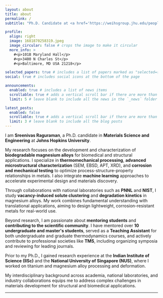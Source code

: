 ```yaml
---
layout: about
title: about
permalink: /
subtitle: "Ph.D. Candidate at <a href='https://weihsgroup.jhu.edu/people/sreenivas-raguraman/'>Johns Hopkins University</a>."

profile:
  align: right
  image: 1681870258319.jpeg
  image_circular: false # crops the image to make it circular
  more_info: >
    #<p>101B Maryland Hall</p>
    #<p>3400 N Charles St</p>
    #<p>Baltimore, MD USA 21218</p>

selected_papers: true # includes a list of papers marked as "selected={true}"
social: true # includes social icons at the bottom of the page

announcements:
  enabled: true # includes a list of news items
  scrollable: true # adds a vertical scroll bar if there are more than 3 news items
  limit: 5 # leave blank to include all the news in the `_news` folder

latest_posts:
  enabled: false
  scrollable: true # adds a vertical scroll bar if there are more than 3 new posts items
  limit: 3 # leave blank to include all the blog posts
---
```


I am **Sreenivas Raguraman**, a Ph.D. candidate in **Materials Science and Engineering** at **Johns Hopkins University**.

My research focuses on the development and characterization of **biodegradable magnesium alloys** for biomedical and structural applications. I specialize in **thermomechanical processing**, **advanced microstructural characterization** (SEM, EBSD, APT, XRD), and **corrosion and mechanical testing** to optimize process-structure-property relationships in metals. I also integrate **machine learning** approaches to accelerate experimental design and materials discovery.

Through collaborations with national laboratories such as **PNNL** and **NIST**, I study **vacancy-induced solute clustering** and **degradation kinetics** in magnesium alloys. My work combines fundamental understanding with translational applications, aiming to design lightweight, corrosion-resistant metals for real-world use.

Beyond research, I am passionate about **mentoring students** and **contributing to the scientific community**. I have mentored over **10 undergraduate and master's students**, served as a **Teaching Assistant** for both undergraduate and graduate thermodynamics courses, and actively contribute to professional societies like **TMS**, including organizing symposia and reviewing for leading journals.

Prior to my Ph.D., I gained research experience at the **Indian Institute of Science (IISc)** and the **National University of Singapore (NUS)**, where I worked on titanium and magnesium alloy processing and deformation.

My interdisciplinary background across academia, national laboratories, and industry collaborations equips me to address complex challenges in materials development for structural and biomedical applications.

---


